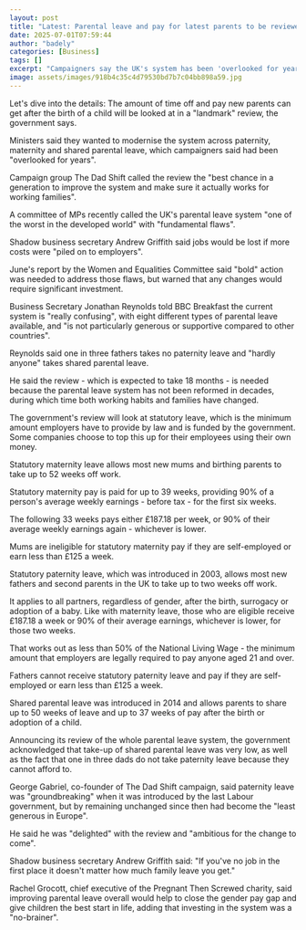 ```yaml
---
layout: post
title: "Latest: Parental leave and pay for latest parents to be reviewed"
date: 2025-07-01T07:59:44
author: "badely"
categories: [Business]
tags: []
excerpt: "Campaigners say the UK's system has been 'overlooked for years', and investing in it is a 'no-brainer'."
image: assets/images/918b4c35c4d79530bd7b7c04bb898a59.jpg
---
```


Let's dive into the details: The amount of time off and pay new parents can get after the birth of a child will be looked at in a "landmark" review, the government says.

Ministers said they wanted to modernise the system across paternity, maternity and shared parental leave, which campaigners said had been "overlooked for years".

Campaign group The Dad Shift called the review the "best chance in a generation to improve the system and make sure it actually works for working families".

A committee of MPs recently called the UK's parental leave system "one of the worst in the developed world" with "fundamental flaws".

Shadow business secretary Andrew Griffith said jobs would be lost if more costs were "piled on to employers".

June's report by the Women and Equalities Committee said "bold" action was needed to address those flaws, but warned that any changes would require significant investment.

Business Secretary Jonathan Reynolds told BBC Breakfast the current system is "really confusing", with eight different types of parental leave available, and "is not particularly generous or supportive compared to other countries".

Reynolds said one in three fathers takes no paternity leave and "hardly anyone" takes shared parental leave.

He said the review - which is expected to take 18 months - is needed because the parental leave system has not been reformed in decades, during which time both working habits and families have changed. 

The government's review will look at statutory leave, which is the minimum amount employers have to provide by law and is funded by the government. Some companies choose to top this up for their employees using their own money.

Statutory maternity leave allows most new mums and birthing parents to take up to 52 weeks off work.

Statutory maternity pay is paid for up to 39 weeks, providing 90% of a person's average weekly earnings - before tax - for the first six weeks.

The following 33 weeks pays either £187.18 per week, or 90% of their average weekly earnings again - whichever is lower.

Mums are ineligible for statutory maternity pay if they are self-employed or earn less than £125 a week.

Statutory paternity leave, which was introduced in 2003, allows most new fathers and second parents in the UK to take up to two weeks off work.

It applies to all partners, regardless of gender, after the birth, surrogacy or adoption of a baby. Like with maternity leave, those who are eligible receive £187.18 a week or 90% of their average earnings, whichever is lower, for those two weeks.

That works out as less than 50% of the National Living Wage - the minimum amount that employers are legally required to pay anyone aged 21 and over.

Fathers cannot receive statutory paternity leave and pay if they are self-employed or earn less than £125 a week.

Shared parental leave was introduced in 2014 and allows parents to share up to 50 weeks of leave and up to 37 weeks of pay after the birth or adoption of a child.

Announcing its review of the whole parental leave system, the government acknowledged that take-up of shared parental leave was very low, as well as the fact that one in three dads do not take paternity leave because they cannot afford to.

George Gabriel, co-founder of The Dad Shift campaign, said paternity leave was "groundbreaking" when it was introduced by the last Labour government, but by remaining unchanged since then had become the "least generous in Europe".

He said he was "delighted" with the review and "ambitious for the change to come".

Shadow business secretary Andrew Griffith said: "If you've no job in the first place it doesn't matter how much family leave you get."

Rachel Grocott, chief executive of the Pregnant Then Screwed charity, said improving parental leave overall would help to close the gender pay gap and give children the best start in life, adding that investing in the system was a "no-brainer".

